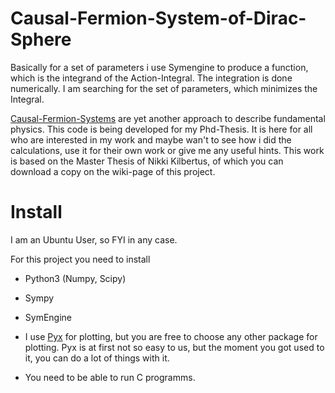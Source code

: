 # Causal-Fermion-System-of-Dirac-Sphere
Basically for a set of parameters i use Symengine to produce a function, which is the integrand of the Action-Integral. The integration is done numerically. I am searching for the set of parameters, which minimizes the Integral.

[Causal-Fermion-Systems](https://en.wikipedia.org/wiki/Causal_fermion_system) are yet another approach to describe 
fundamental physics. 
This code is being developed for my Phd-Thesis. It is here for all who are interested in my work and 
maybe wan't to see how i did the calculations, use it for their own work or give me any useful hints.
This work is based on the Master Thesis of Nikki Kilbertus, of which you can download a copy on the wiki-page of this project.

# Install

I am an Ubuntu User, so FYI in any case.

For this project you need to install 

- Python3 (Numpy, Scipy)
- Sympy
- SymEngine 
- I use [Pyx](http://pyx.sourceforge.net/) for plotting, but you are free to choose any other package for plotting. 
                                      Pyx is at first not so easy to us, but the moment you got used to it, you can do
                                      a lot of things with it. 
                                      
- You need to be able to run C programms. 



